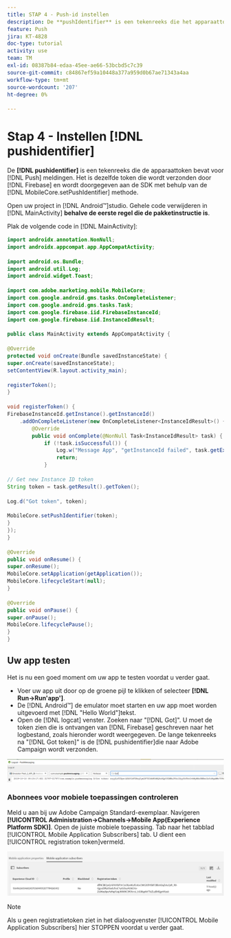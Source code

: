 ```yaml
---
title: STAP 4 - Push-id instellen
description: De **pushIdentifier** is een tekenreeks die het apparaattoken voor pushberichten bevat. Het is hetzelfde token dat door Firebase wordt verzonden en via de methode MobileCore.setPushIdentifier aan de SDK wordt doorgegeven.
feature: Push
jira: KT-4828
doc-type: tutorial
activity: use
team: TM
exl-id: 08387b84-edaa-45ee-ae66-53bcbd5c7c39
source-git-commit: c84867ef59a10448a377a959d0b67ae71343a4aa
workflow-type: tm+mt
source-wordcount: '207'
ht-degree: 0%

---
```


# Stap 4 - Instellen [!DNL pushidentifier]

De **[!DNL pushidentifier]** is een tekenreeks die de apparaattoken bevat voor [!DNL Push] meldingen. Het is dezelfde token die wordt verzonden door [!DNL Firebase] en wordt doorgegeven aan de SDK met behulp van de [!DNL MobileCore.setPushIdentifier] methode.

Open uw project in [!DNL Android™]studio. Gehele code verwijderen in [!DNL MainActivity] **behalve de eerste regel die de pakketinstructie is**.

Plak de volgende code in [!DNL MainActivity]:

<!--
Removed `{.line-numbers}` below
-->

```java
import androidx.annotation.NonNull;
import androidx.appcompat.app.AppCompatActivity;

import android.os.Bundle;
import android.util.Log;
import android.widget.Toast;

import com.adobe.marketing.mobile.MobileCore;
import com.google.android.gms.tasks.OnCompleteListener;
import com.google.android.gms.tasks.Task;
import com.google.firebase.iid.FirebaseInstanceId;
import com.google.firebase.iid.InstanceIdResult;

public class MainActivity extends AppCompatActivity {

@Override
protected void onCreate(Bundle savedInstanceState) {
super.onCreate(savedInstanceState);
setContentView(R.layout.activity_main);

registerToken();
}

void registerToken() {
FirebaseInstanceId.getInstance().getInstanceId()
    .addOnCompleteListener(new OnCompleteListener<InstanceIdResult>() {
        @Override
        public void onComplete(@NonNull Task<InstanceIdResult> task) {
            if (!task.isSuccessful()) {
                Log.w("Message App", "getInstanceId failed", task.getException());
                return;
            }

// Get new Instance ID token
String token = task.getResult().getToken();

Log.d("Got token", token);

MobileCore.setPushIdentifier(token);
}
});
}

@Override
public void onResume() {
super.onResume();
MobileCore.setApplication(getApplication());
MobileCore.lifecycleStart(null);
}

@Override
public void onPause() {
super.onPause();
MobileCore.lifecyclePause();
}
}
```

## Uw app testen

Het is nu een goed moment om uw app te testen voordat u verder gaat.

* Voer uw app uit door op de groene pijl te klikken of selecteer **[!DNL Run->Run'app']**.
* De [!DNL Android™] de emulator moet starten en uw app moet worden uitgevoerd met [!DNL "Hello World"]tekst.
* Open de [!DNL logcat] venster. Zoeken naar &quot;[!DNL Got]&quot;. U moet de token zien die is ontvangen van [!DNL Firebase] geschreven naar het logbestand, zoals hieronder wordt weergegeven. De lange tekenreeks na &quot;[!DNL Got token]&quot; is de [!DNL pushidentifier]die naar Adobe Campaign wordt verzonden.

![logcat-token](assets/logcat-got-token.PNG)

### Abonnees voor mobiele toepassingen controleren

Meld u aan bij uw Adobe Campaign Standard-exemplaar.
Navigeren **[!UICONTROL Administration->Channels->Mobile App(Experience Platform SDK)]**. Open de juiste mobiele toepassing. Tab naar het tabblad [!UICONTROL Mobile Application Subscribers] tab. U dient een [!UICONTROL registration token]vermeld.

![mobiele applicatie-abonnees](assets/mobile-application-subscribers.PNG)

>[!NOTE]
>
>Als u geen registratietoken ziet in het dialoogvenster [!UICONTROL Mobile Application Subscribers] hier STOPPEN voordat u verder gaat.
